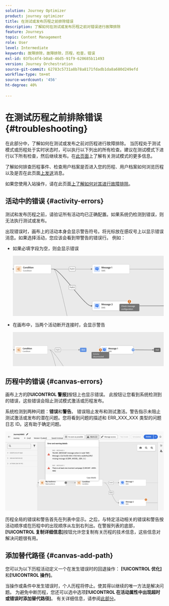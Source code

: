 ```yaml
---
solution: Journey Optimizer
product: journey optimizer
title: 在测试或发布历程之前排除错误
description: 了解如何在测试或发布历程之前对错误进行故障排除
feature: Journeys
topic: Content Management
role: User
level: Intermediate
keywords: 故障排除，故障排除，历程，检查，错误
exl-id: 03fbc4f4-b0a8-46d5-91f9-620685b11493
version: Journey Orchestration
source-git-commit: 62783c5731a8b78a8171fdadb1da8a680d249efd
workflow-type: tm+mt
source-wordcount: '456'
ht-degree: 40%

---
```


# 在测试历程之前排除错误 {#troubleshooting}

在此部分中，了解如何在测试或发布之前对历程进行故障排除。 当历程处于测试模式或历程处于实时状态时，可以执行以下列出的所有检查。建议在测试模式下进行以下所有检查，然后继续发布。在[此页面](../building-journeys/testing-the-journey.md)上了解有关测试模式的更多信息。

了解如何排查历程事件、检查用户档案是否进入您的历程、用户档案如何浏览历程以及是否在此页面[上发送](troubleshooting-execution.md)消息。

如果您使用入站操作，请在此页面[上了解如何对其进行故障排除](troubleshooting-inbound.md)。

## 活动中的错误 {#activity-errors}

测试和发布历程之前，请验证所有活动均已正确配置。如果系统仍检测到错误，则无法执行测试或发布。

出现错误时，画布上的活动本身会显示警告符号。将光标放在感叹号上以显示错误消息。如果选择活动，您应该会看到带警告的错误行。 例如：

* 如果必填字段为空，则会显示错误

  ![](assets/journey63.png)

* 在画布中，当两个活动断开连接时，会显示警告

  ![](assets/canvas-disconnected.png)

## 历程中的错误 {#canvas-errors}

画布上方的&#x200B;**[!UICONTROL 警报]**&#x200B;按钮上也显示错误。 此按钮让您看到系统检测到的错误，这些错误会阻止测试模式激活或历程发布。

系统检测到两种问题：**错误**&#x200B;和&#x200B;**警告**。 错误阻止发布和测试激活。警告指示未阻止测试激活或发布的潜在问题。您将看到问题的描述和 ERR_XXX_XXX 类型的问题日志 ID。这有助于确定问题。

![](assets/journey-error-and-warning.png)

<!--Most of the time, errors detected by the system are linked to errors visible on the activities but they can also relate to other issues. In all cases, check alerts and resolve the issue using to the error description. If you cannot identify the issue, use the **[!UICONTROL Copy details]** button to store the alerts, and send them to your administrator.-->

历程全局的错误和警告首先在列表中显示。之后，与特定活动相关的错误和警告按活动顺序或在历程中的出现顺序从左到右列出。在警报列表的底部，**[!UICONTROL 复制详细信息]**&#x200B;按钮允许您复制有关历程的技术信息，这些信息对解决问题很有用。

## 添加替代路径 {#canvas-add-path}

您可以为以下历程活动定义一个在发生错误时的回退操作： **[!UICONTROL 优化]**&#x200B;和&#x200B;**[!UICONTROL 操作]**。

当操作或条件中发生错误时，个人历程将停止。使其得以继续的唯一方法是解决问题。 为避免中断历程，您还可以选中选项&#x200B;**[!UICONTROL 在活动属性中出现超时或错误时添加替代路径]**。 有关详细信息，请参阅[此部分](../building-journeys/using-the-journey-designer.md#paths)。
